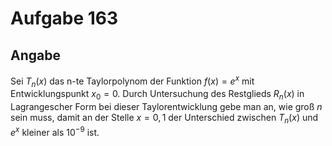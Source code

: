 # Aufgabe 163
## Angabe

Sei $T_n(x)$ das n-te Taylorpolynom der Funktion $f(x) = e^x$ mit Entwicklungspunkt
$x_0 = 0$. Durch Untersuchung des Restglieds $R_n(x)$ in Lagrangescher Form bei dieser Taylorentwicklung
gebe man an, wie groß $n$ sein muss, damit an der Stelle $x = 0,1$ der Unterschied
zwischen $T_n(x)$ und $e^x$ kleiner als $10^{-9}$ ist.
